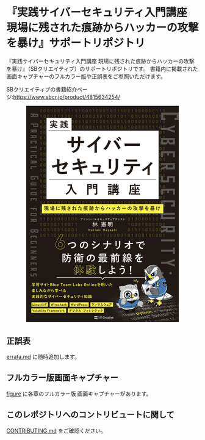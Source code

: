 # 『実践サイバーセキュリティ入門講座 現場に残された痕跡からハッカーの攻撃を暴け』サポートリポジトリ
『実践サイバーセキュリティ入門講座 現場に残された痕跡からハッカーの攻撃を暴け』（SBクリエイティブ）のサポートリポジトリです。
書籍内に掲載された画面キャプチャーのフルカラー版や正誤表をご参照いただけます。

SBクリエイティブの書籍紹介ページ:https://www.sbcr.jp/product/4815634254/

<p align="center">
  <img src="./figure/book-cover.png" alt="書籍表紙" width="400">
</p>

## 正誤表
[errata.md](./errata.md) に随時追加します。

## フルカラー版画面キャプチャー
[figure](./figure) に各章のフルカラー版 画面キャプチャーがあります。

## このレポジトリへのコントリビュートに関して
[CONTRIBUTING.md](./CONTRIBUTING.md) をご確認ください。
